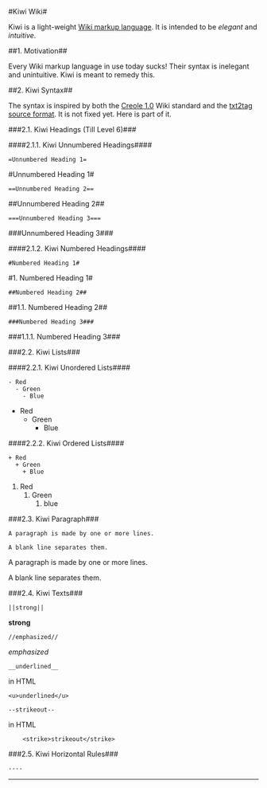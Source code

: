 #Kiwi Wiki#

Kiwi is a light-weight [Wiki markup
language](http://c2.com/cgi/wiki?WikiMarkupLanguage).  It is intended to be
*elegant* and *intuitive*.

##1. Motivation##

Every Wiki markup language in use today sucks!  Their syntax is inelegant and
unintuitive.  Kiwi is meant to remedy this.

##2. Kiwi Syntax##

The syntax is inspired by both the [Creole
1.0](http://www.wikicreole.org/wiki/Creole1.0) Wiki standard and the [txt2tag
source format](http://txt2tags.org/manpage.html#markup).  It is not fixed yet.
Here is part of it.

###2.1. Kiwi Headings (Till Level 6)###

####2.1.1. Kiwi Unnumbered Headings####

    =Unnumbered Heading 1=
#Unnumbered Heading 1#

    ==Unnumbered Heading 2==
##Unnumbered Heading 2##

    ===Unnumbered Heading 3===
###Unnumbered Heading 3###

####2.1.2. Kiwi Numbered Headings####

    #Numbered Heading 1#
#1. Numbered Heading 1#

    ##Numbered Heading 2##
##1.1. Numbered Heading 2##

    ###Numbered Heading 3###
###1.1.1. Numbered Heading 3###

###2.2. Kiwi Lists###

####2.2.1. Kiwi Unordered Lists####

    - Red
      - Green
        - Blue

* Red
   * Green
      * Blue

####2.2.2. Kiwi Ordered Lists####

    + Red
      + Green
        + Blue

1. Red
   1. Green
      1. blue

###2.3. Kiwi Paragraph###

    A paragraph is made by one or more lines.

    A blank line separates them.

A paragraph is made by one or more lines.

A blank line separates them.

###2.4. Kiwi Texts###

    ||strong||

**strong**

    //emphasized//

*emphasized*

    __underlined__

in HTML

```
<u>underlined</u>
```
    --strikeout--

in HTML

```
    <strike>strikeout</strike>
```

###2.5. Kiwi Horizontal Rules###

    ----

----

